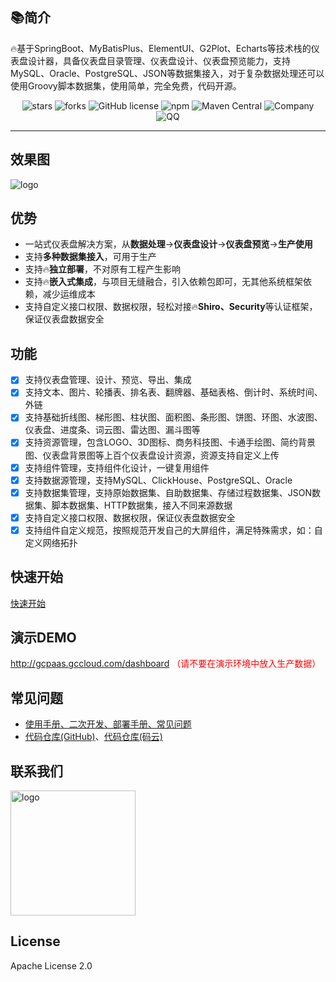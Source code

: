 ## 📚简介

🔥基于SpringBoot、MyBatisPlus、ElementUI、G2Plot、Echarts等技术栈的仪表盘设计器，具备仪表盘目录管理、仪表盘设计、仪表盘预览能力，支持MySQL、Oracle、PostgreSQL、JSON等数据集接入，对于复杂数据处理还可以使用Groovy脚本数据集，使用简单，完全免费，代码开源。

<p align="center">
    <img alt="stars" src="https://gitee.com/gcpaas/DashBoard/badge/star.svg?theme=dark">
    <img alt="forks" src="https://gitee.com/gcpaas/DashBoard/badge/fork.svg?theme=dark">
    <img alt="GitHub license" src="https://img.shields.io/badge/license-Apache%20License%202.0-blue.svg">
    <img alt="npm" src="https://img.shields.io/npm/v/@gcpaas/dash-board-ui">
    <img alt="Maven Central" src="https://img.shields.io/maven-central/v/com.gccloud/dashboard-core">
    <img alt="Company" src="https://img.shields.io/badge/Author-科大国创云网科技有限公司-blue.svg">
    <img alt="QQ" src="https://img.shields.io/badge/QQ-322302395-blue.svg">
</p>

-------------------------------------------------------------------------------

## 效果图

<img alt="logo" src="https://gitee.com/gcpaas/DashBoard/raw/master/doc/images/design01.png">


## 优势

* 一站式仪表盘解决方案，从**数据处理**->**仪表盘设计**->**仪表盘预览**->**生产使用**
* 支持**多种数据集接入**，可用于生产
* 支持🔥**独立部署**，不对原有工程产生影响
* 支持🔥**嵌入式集成**，与项目无缝融合，引入依赖包即可，无其他系统框架依赖，减少运维成本
* 支持自定义接口权限、数据权限，轻松对接🔥**Shiro、Security**等认证框架，保证仪表盘数据安全


## 功能
- [x] 支持仪表盘管理、设计、预览、导出、集成
- [x] 支持文本、图片、轮播表、排名表、翻牌器、基础表格、倒计时、系统时间、外链
- [x] 支持基础折线图、梯形图、柱状图、面积图、条形图、饼图、环图、水波图、仪表盘、进度条、词云图、雷达图、漏斗图等
- [x] 支持资源管理，包含LOGO、3D图标、商务科技图、卡通手绘图、简约背景图、仪表盘背景图等上百个仪表盘设计资源，资源支持自定义上传
- [x] 支持组件管理，支持组件化设计，一键复用组件
- [x] 支持数据源管理，支持MySQL、ClickHouse、PostgreSQL、Oracle
- [x] 支持数据集管理，支持原始数据集、自助数据集、存储过程数据集、JSON数据集、脚本数据集、HTTP数据集，接入不同来源数据
- [x] 支持自定义接口权限、数据权限，保证仪表盘数据安全
- [x] 支持组件自定义规范，按照规范开发自己的大屏组件，满足特殊需求，如：自定义网络拓扑

## 快速开始
<a href="https://www.yuque.com/chuinixiongkou/bigscreen/ofy1bqhqgua1fu0f" target="_blank">快速开始</a>

## 演示DEMO

<a href="http://gcpaas.gccloud.com/dashboard" target="_blank"> http://gcpaas.gccloud.com/dashboard </a>
<span style="color: red">（请不要在演示环境中放入生产数据）</span>

## 常见问题

* [使用手册、二次开发、部署手册、常见问题](https://www.yuque.com/chuinixiongkou/dashboard/index)
* [代码仓库(GitHub)](https://github.com/gcpaas/DashBoard)、[代码仓库(码云)](https://gitee.com/gcpaas/DashBoard)


## 联系我们

<p>
    <img alt="logo" width="200" src="https://gitee.com/gcpaas/DashBoard/raw/master/doc/images/qq.png">
</p>

## License

Apache License 2.0
